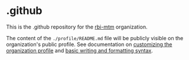 # .github
This is the .github repository for the [rbi-mtm](https://github.com/rbi-mtm/) organization.

The content of the `./profile/README.md` file will be publicly visible on the organization's public profile. See documentation on [customizing the organization profile](https://docs.github.com/en/organizations/collaborating-with-groups-in-organizations/customizing-your-organizations-profile) and [basic writing and formatting syntax](https://docs.github.com/en/organizations/collaborating-with-groups-in-organizations/customizing-your-organizations-profile).
